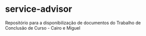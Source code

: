 # service-advisor
Repositório para a disponibilização de documentos do Trabalho de Conclusão de Curso - Cairo e Miguel
